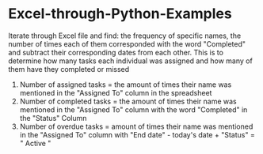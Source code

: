 # Excel-through-Python-Examples
Iterate through Excel file and find: the frequency of specific names, the number of times each of them corresponded with the word "Completed" and subtract their corresponding dates from each other.
This is to determine how many tasks each individual was assigned and how many of them have they completed or missed
  1. Number of assigned tasks = the amount of times their name was mentioned in the "Assigned To" column in the spreadsheet 
  2. Number of completed tasks = the amount of times their name was mentioned in the "Assigned To" column with the word "Completed" in the   "Status" Column
  3. Number of overdue tasks = amount of times their name was mentioned in the "Assigned To" column with "End date" - today's date +         "Status" = " Active " 
